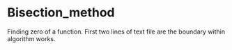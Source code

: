 # Bisection_method
Finding zero of a function.
First two lines of text file are the boundary within algorithm works.
